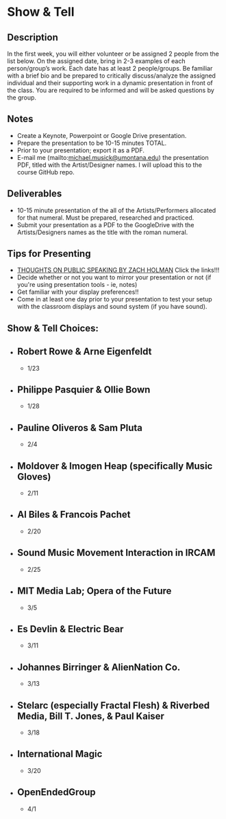# Show & Tell


## Description

In the first week, you will either volunteer or be assigned 2 people from the list below. On the assigned date, bring in 2-3 examples of each person/group’s work. Each date has at least 2 people/groups. Be familiar with a brief bio and be prepared to critically discuss/analyze the assigned individual and their supporting work in a dynamic presentation in front of the class. You are required to be informed and will be asked questions by the group.



## Notes

- Create a Keynote, Powerpoint or Google Drive presentation.
- Prepare the presentation to be 10-15 minutes TOTAL.
- Prior to your presentation; export it as a PDF.
- E-mail me (mailto:michael.musick@umontana.edu) the presentation PDF, titled with the Artist/Designer names. I will upload this to the course GitHub repo.


## Deliverables

- 10-15 minute presentation of the all of the Artists/Performers allocated for that numeral. Must be prepared, researched and practiced.
- Submit your presentation as a PDF to the GoogleDrive with the Artists/Designers names as the title with the roman numeral.


## Tips for Presenting

- [THOUGHTS ON PUBLIC SPEAKING BY ZACH HOLMAN](http://speaking.io/) Click the links!!!
- Decide whether or not you want to mirror your presentation or not (if you're using presentation tools - ie, notes)
- Get familiar with your display preferences!!
- Come in at least one day prior to your presentation to test your setup with the classroom displays and sound system (if you have sound).


## Show & Tell Choices:

- Robert Rowe & Arne Eigenfeldt
    -
    - 1/23
- Philippe Pasquier & Ollie Bown
    -
    - 1/28
- Pauline Oliveros & Sam Pluta
    -
    - 2/4
- Moldover & Imogen Heap (specifically Music Gloves)
    -
    - 2/11
- Al Biles & Francois Pachet
    -
    - 2/20
- Sound Music Movement Interaction in IRCAM
    -
    - 2/25
- MIT Media Lab; Opera of the Future
    -
    - 3/5
- Es Devlin & Electric Bear
    -
    - 3/11
- Johannes Birringer & AlienNation Co.
    -
    - 3/13
- Stelarc (especially Fractal Flesh) & Riverbed Media, Bill T. Jones, & Paul Kaiser
    -
    - 3/18
- International Magic
    -
    - 3/20
- OpenEndedGroup
    -
    - 4/1

<!-- 
- Beaudry Interactive
    -
    - 4/16
- Palindrome Dance Company & Troika Ranch
    -
    - 4/18
 -->
